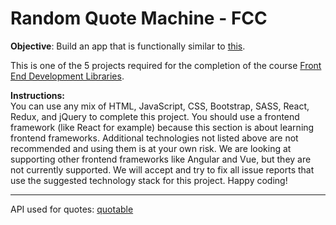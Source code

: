 # Random Quote Machine - FCC

**Objective**: Build an app that is functionally similar to [this](https://random-quote-machine.freecodecamp.rocks/).

This is one of the 5 projects required for the completion of the course [Front End Development Libraries](https://www.freecodecamp.org/learn/front-end-development-libraries).

**Instructions:**\
You can use any mix of HTML, JavaScript, CSS, Bootstrap, SASS, React, Redux, and jQuery to complete this project. You should use a frontend framework (like React for example) because this section is about learning frontend frameworks. Additional technologies not listed above are not recommended and using them is at your own risk. We are looking at supporting other frontend frameworks like Angular and Vue, but they are not currently supported. We will accept and try to fix all issue reports that use the suggested technology stack for this project. Happy coding!

---

API used for quotes: [quotable](https://github.com/lukePeavey/quotable)